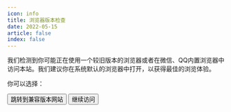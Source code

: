 ```yaml
---
icon: info
title: 浏览器版本检查
date: 2022-05-15
article: false
index: false
---
```


我们检测到你可能正在使用一个较旧版本的浏览器或者在微信、QQ内置浏览器中访问本站。我们建议你在系统默认的浏览器中打开，以获得最佳的浏览体验。

<div id="browser-check">
  <p>你可以选择：</p>
  <button @click="goToOldSite">跳转到兼容版本网站</button>
  <button @click="stayHere">继续访问</button>
</div>

<script>
new Vue({
  el: '#browser-check',
  methods: {
    goToOldSite() {
      const redirectUrl = this.$route.query.redirect || '/';
      window.location.href = `https://old.aneot.terrach.net${redirectUrl}`;
    },
    stayHere() {
      const redirectUrl = this.$route.query.redirect || '/';
      this.$router.push(redirectUrl);
    }
  }
});
</script>
